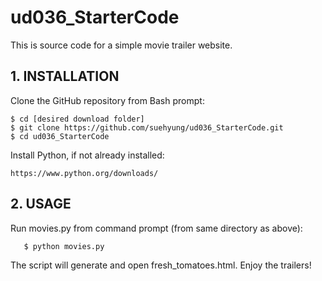 # ud036_StarterCode
This is source code for a simple movie trailer website.

## 1. INSTALLATION
Clone the GitHub repository from Bash prompt:

`$ cd [desired download folder]`<br>
`$ git clone https://github.com/suehyung/ud036_StarterCode.git`<br>
`$ cd ud036_StarterCode`

Install Python, if not already installed:

`https://www.python.org/downloads/`

## 2. USAGE
Run movies.py from command prompt (from same directory as above):

`   $ python movies.py`

The script will generate and open fresh_tomatoes.html. Enjoy the trailers!
